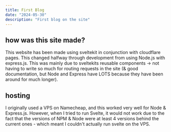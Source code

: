 ```yaml
---
title: First Blog
date: "2024-05-30"
description: "First blog on the site"
---
```


## how was this site made?
This website has been made using sveltekit in conjunction with cloudflare pages. This changed halfway through development from using Node.js with express.js. This was mainly due to sveltekits reusable components -> not having to write so much for routing requests in the site (& good documentation, but Node and Express have LOTS because they have been around for much longer).

## hosting
I originally used a VPS on Namecheap, and this worked very well for Node & Express.js.
However, when I tried to run Svelte, it would not work due to the fact that the versions of NPM & Node were at least 4 versions behind the current ones - which meant I couldn't actually run svelte on the VPS. 